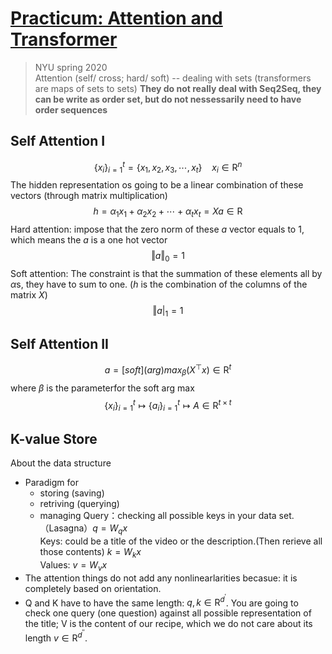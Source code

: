# [Practicum: Attention and Transformer](https://www.youtube.com/watch?v=f01J0Dri-6k)
> NYU spring 2020  
Attention (self/ cross; hard/ soft) -- dealing with sets (transformers are maps of sets to sets)
__They do not really deal with Seq2Seq, they can be write as order set, but do not nessessarily need to have order sequences__  
## Self Attention I
$$\lbrace x_i \rbrace ^t_{i=1} = \lbrace x_1, x_2, x_3, \cdots, x_t \rbrace\ \ \ \ x_i \in \textrm{R}^n$$
The hidden representation os going to be a linear combination of these vectors (through matrix multiplication)  
$$h = \alpha_1 x_1 + \alpha_2 x_2 + \cdots + \alpha_t x_t = Xa \in \textrm{R}$$
Hard attention: impose that the zero norm of these $a$ vector equals to 1, which means the $a$ is a one hot vector  
$$\Vert a \Vert_0 = 1$$
Soft attention: The constraint is that the summation of these elements all by $\alpha$s, they have to sum to one. ($h$ is the combination of the columns of the matrix $X$)   
$$\Vert a \vert_1 = 1$$  

## Self Attention II
$$a = [soft] (arg)max_{\beta} (X^{\top}x) \in \textrm{R}^t$$
where $\beta$ is the parameterfor the soft arg max
$$\lbrace x_i \rbrace^t_{i=1} \mapsto \lbrace a_i \rbrace^t_{i=1} \mapsto A \in \textrm{R}^{t \times t}$$  

## K-value Store  
About the data structure
* Paradigm for 
  * storing (saving) 
  * retriving (querying)
  * managing
Query：checking all possible keys in your data set.（Lasagna）$q = W_q x$  
Keys: could be a title of the video or the description.(Then rerieve all those contents) $k = W_k x$  
Values: $v = W_v x$  
* The attention things do not add any nonlinearlarities becasue: it is completely based on orientation.
* Q and K have to have the same length: $q, k \in \textrm{R}^{d^{'}}$. You are going to check one query (one question) against all possible representation of the title; V is the content of our recipe, which we do not care about its length $v \in \textrm{R}^{d^{''}}$.  
